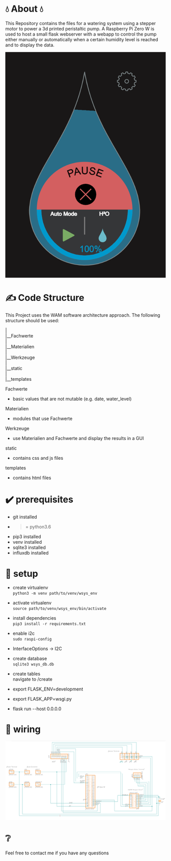 💧 About 💧
===========

This Repository contains the files for a watering system using a stepper motor to power a 3d printed peristaltic pump. A Raspberry Pi Zero W is used to host a small flask webserver with a webapp to control the pump either manually or automatically when a certain humidity level is reached and to display the data. 

![widget](widget.png)


✍️ Code Structure
=========
  
  This Project uses the WAM software architecture approach. The following structure should be used:
  
  |  
  |__Fachwerte  
  |  
  |__Materialien  
  |  
  |__Werkzeuge  
  |  
  |__static  
  |  
  |__templates  
  
  Fachwerte  
  - basic values that are not mutable (e.g. date, water_level)  
  
  Materialien  
  - modules that use Fachwerte  
  
  Werkzeuge  
  - use Materialien and Fachwerte and display the results in a GUI  

  static
  - contains css and js files  

  templates
  - contains html files



:heavy_check_mark: prerequisites
=============
- git installed  
-  >= python3.6  
- pip3 installed  
- venv installed  
- sqlite3 installed  
- influxdb installed


:wrench: setup
=====
- create virtualenv  
`python3 -m venv path/to/venv/wsys_env`

- activate virtualenv  
`source path/to/venv/wsys_env/bin/activate`

- install dependencies  
`pip3 install -r requirements.txt`

- enable i2c  
`sudo raspi-config`
- InterfaceOptions -> I2C

- create database  
`sqlite3 wsys_db.db`

- create tables  
navigate to <ip-address>/create

- export FLASK_ENV=development  
- export FLASK_APP=wsgi.py  
- flask run --host 0.0.0.0  
  
  
 🔌 wiring
 ======
  
 ![wiring](wiring.png)
  
  
  ❔
  ===
  
  Feel free to contact me if you have any questions
